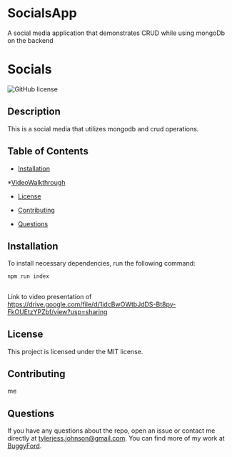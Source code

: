 # SocialsApp
A social media application that demonstrates CRUD while using mongoDb on the backend
# Socials
![GitHub license](https://img.shields.io/badge/license-MIT-blue.svg)

## Description

This is a social media that utilizes mongodb and crud operations.


## Table of Contents 

* [Installation](#installation)

*[VideoWalkthrough](#video)

* [License](#license)

* [Contributing](#contributing)



* [Questions](#questions)

## Installation

To install necessary dependencies, run the following command:

```
npm run index
```


##
Link to video presentation of https://drive.google.com/file/d/1jdcBwOWtbJdDS-Bt8py-FkOUEtzYPZbf/view?usp=sharing



## License
  
  This project is licensed under the MIT license.

## Contributing

me



## Questions



If you have any questions about the repo, open an issue or contact me directly at tylerjess.johnson@gmail.com. You can find more of my work at [BuggyFord](https://github.com/BuggyFord/).

